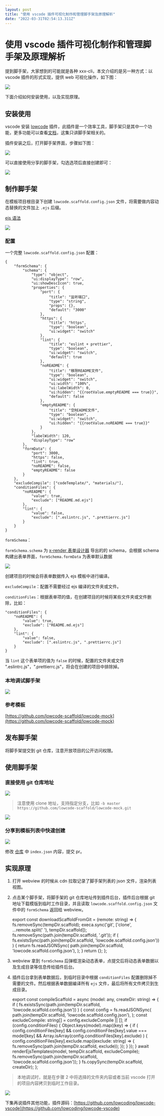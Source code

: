 ```yaml
---
layout: post
title: "使用 vscode 插件可视化制作和管理脚手架及原理解析"
date: "2022-03-31T02:54:13.311Z"
---
```

使用 vscode 插件可视化制作和管理脚手架及原理解析
============================

提到脚手架，大家想到的可能就是各种 xxx-cli，本文介绍的是另一种方式：以 vscode 插件的形式实现，提供 web 可视化操作，如下图：

![](https://cdn.jsdelivr.net/gh/migrate-gitee/img-host//2022/03/29/1648566794765.gif)

下面介绍如何安装使用，以及实现原理。

安装使用
----

vscode 安装 [lowcode](https://marketplace.visualstudio.com/items?itemName=wjkang.lowcode) 插件，此插件是一个效率工具，脚手架只是其中一个功能，更多功能可以查看[文档](https://lowcoding.github.io/)，这集只讲脚手架相关的。

插件安装之后，打开脚手架界面，步骤如下图：

![](https://cdn.jsdelivr.net/gh/migrate-gitee/img-hosting/2022/03/30/1648608016821.png)

可以直接使用分享的脚手架，勾选选项后直接创建即可：

![](https://cdn.jsdelivr.net/gh/migrate-gitee/img-hosting/2022/03/30/1648608248392.png)

制作脚手架
-----

在模板项目根目录下创建 `lowcode.scaffold.config.json` 文件，将需要做内容动态替换的文件加上 `.ejs` 后缀。

[ejs 语法](https://ejs.bootcss.com/)

![](https://cdn.jsdelivr.net/gh/migrate-gitee/img-host//2022/03/29/1648565022174.png)

### 配置

一个完整 `lowcode.scaffold.config.json` 配置：

    {
    	"formSchema": {
    		"schema": {
    			"type": "object",
    			"ui:displayType": "row",
    			"ui:showDescIcon": true,
    			"properties": {
    				"port": {
    					"title": "监听端口",
    					"type": "string",
    					"props": {},
    					"default": "3000"
    				},
    				"https": {
    					"title": "https",
    					"type": "boolean",
    					"ui:widget": "switch"
    				},
    				"lint": {
    					"title": "eslint + prettier",
    					"type": "boolean",
    					"ui:widget": "switch",
    					"default": true
    				},
    				"noREADME": {
    					"title": "移除README文件",
    					"type": "boolean",
    					"ui:widget": "switch",
    					"ui:width": "100%",
    					"ui:labelWidth": 0,
    					"ui:hidden": "{{rootValue.emptyREADME === true}}",
    					"default": false
    				},
    				"emptyREADME": {
    					"title": "空README文件",
    					"type": "boolean",
    					"ui:widget": "switch",
    					"ui:hidden": "{{rootValue.noREADME === true}}"
    				}
    			},
    			"labelWidth": 120,
    			"displayType": "row"
    		},
    		"formData": {
    			"port": 3000,
    			"https": false,
    			"lint": true,
    			"noREADME": false,
    			"emptyREADME": false
    		}
    	},
    	"excludeCompile": ["codeTemplate/", "materials/"],
    	"conditionFiles": {
    		"noREADME": {
    			"value": true,
    			"exclude": ["README.md.ejs"]
    		},
    		"lint": {
    			"value": false,
    			"exclude": [".eslintrc.js", ".prettierrc.js"]
    		}
    	}
    }
    

`formSchema`：

`formSchema.schema` 为 [x-render 表单设计器](https://x-render.gitee.io/generator/playground) 导出的的 schema，会根据 schema 构建出表单界面，`formSchema.formData` 为表单默认数据

![](https://cdn.jsdelivr.net/gh/migrate-gitee/img-host//2022/03/29/1648565391753.png)

创建项目的时候会将表单数据传入 ejs 模板中进行编译。

`excludeCompile`：配置不需要经过 ejs 编译的文件夹或文件。

`conditionFiles`：根据表单项的值，在创建项目的时候将某些文件夹或文件删除，比如：

    "conditionFiles": {
    	"noREADME": {
    		"value": true,
    		"exclude": ["README.md.ejs"]
    	},
    	"lint": {
    		"value": false,
    		"exclude": [".eslintrc.js", ".prettierrc.js"]
    	}
    }
    

当 `lint` 这个表单项的值为 `false` 的时候，配置的文件夹或文件 ".eslintrc.js"，".prettierrc.js"，将会在创建的项目中排除掉。

### 本地调试脚手架

![](https://cdn.jsdelivr.net/gh/migrate-gitee/img-hosting/2022/03/30/1648609138759.png)

### 参考模板

[https://github.com/lowcode-scaffold/lowcode-mock](https://github.com/lowcode-scaffold/lowcode-mock)

发布脚手架
-----

将脚手架提交到 git 仓库，注意开放项目的公开访问权限。

使用脚手架
-----

### 直接使用 git 仓库地址

![](https://cdn.jsdelivr.net/gh/migrate-gitee/img-host/2021/07/12/1626103888745.png)

> 注意使用 clone 地址，支持指定分支，比如 `-b master https://github.com/lowcode-scaffold/lowcode-mock.git`

![](https://cdn.jsdelivr.net/gh/migrate-gitee/img-host//2022/03/29/1648566794765.gif)

### 分享到模板列表中快速创建

![](https://cdn.jsdelivr.net/gh/migrate-gitee/img-host//2022/03/29/1648567141626.png)

修改 [仓库](https://github.com/lowcoding/scaffold) 中 `index.json` 内容，提交 pr。

实现原理
----

1.  打开 webview 的时候从 cdn 拉取记录了脚手架列表的 json 文件，渲染列表视图。
2.  点击某个脚手架，将脚手架的 git 仓库地址传到插件后台，插件后台根据 git 地址下载模版到临时工作目录，并且读取 `lowcode.scaffold.config.json` 文件中的 `formSchema` 返回给 webview。

    export const downloadScaffoldFromGit = (remote: string) => {
      fs.removeSync(tempDir.scaffold);
      execa.sync('git', ['clone', ...remote.split(' '), tempDir.scaffold]);
      fs.removeSync(path.join(tempDir.scaffold, '.git'));
      if (
        fs.existsSync(path.join(tempDir.scaffold, 'lowcode.scaffold.config.json'))
      ) {
        return fs.readJSONSync(
          path.join(tempDir.scaffold, 'lowcode.scaffold.config.json'),
        );
      }
      return {};
    };
    

3.  webview 拿到 `formSchema` 后弹框渲染动态表单，点提交后将动态表单数据以及生成目录等信息传给插件后台。
4.  插件后台拿到表单数据后，到临时目录中根据 `conditionFiles` 配置删除掉不需要的文件。然后根据表单数据编译所有 `ejs` 文件，最后将所有文件拷贝到生成目录。

    export const compileScaffold = async (model: any, createDir: string) => {
      if (
        fs.existsSync(path.join(tempDir.scaffold, 'lowcode.scaffold.config.json'))
      ) {
        const config = fs.readJSONSync(
          path.join(tempDir.scaffold, 'lowcode.scaffold.config.json'),
        );
        const excludeCompile: string[] = config.excludeCompile || [];
        if (config.conditionFiles) {
          Object.keys(model).map((key) => {
            if (
              config.conditionFiles[key] &&
              config.conditionFiles[key].value === model[key] &&
              Array.isArray(config.conditionFiles[key].exclude)
            ) {
              config.conditionFiles[key].exclude.map((exclude: string) => {
                fs.removeSync(path.join(tempDir.scaffold, exclude));
              });
            }
          });
        }
        await renderEjsTemplates(model, tempDir.scaffold, excludeCompile);
        fs.removeSync(path.join(tempDir.scaffold, 'lowcode.scaffold.config.json'));
      }
      fs.copySync(tempDir.scaffold, createDir);
    };
    

> 本地调试时，就是在步骤 2 中将选择的文件夹内容或者当前 vscode 打开的项目内容拷贝到临时工作目录。

![](https://cdn.jsdelivr.net/gh/migrate-gitee/img-hosting/2022/03/30/1648622682307.png)

下集再说插件其他功能，插件源码：[https://github.com/lowcoding/lowcode-vscode](https://github.com/lowcoding/lowcode-vscode)